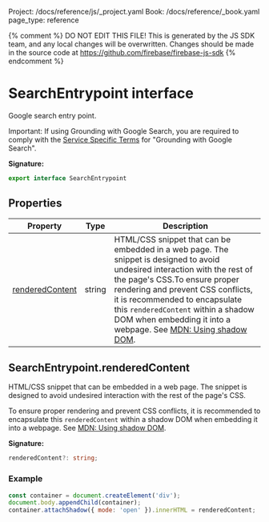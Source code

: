 Project: /docs/reference/js/_project.yaml
Book: /docs/reference/_book.yaml
page_type: reference

{% comment %}
DO NOT EDIT THIS FILE!
This is generated by the JS SDK team, and any local changes will be
overwritten. Changes should be made in the source code at
https://github.com/firebase/firebase-js-sdk
{% endcomment %}

# SearchEntrypoint interface
Google search entry point.

Important: If using Grounding with Google Search, you are required to comply with the [Service Specific Terms](https://cloud.google.com/terms/service-terms) for "Grounding with Google Search".

<b>Signature:</b>

```typescript
export interface SearchEntrypoint 
```

## Properties

|  Property | Type | Description |
|  --- | --- | --- |
|  [renderedContent](./ai.searchentrypoint.md#searchentrypointrenderedcontent) | string | HTML/CSS snippet that can be embedded in a web page. The snippet is designed to avoid undesired interaction with the rest of the page's CSS.<!-- -->To ensure proper rendering and prevent CSS conflicts, it is recommended to encapsulate this <code>renderedContent</code> within a shadow DOM when embedding it into a webpage. See [MDN: Using shadow DOM](https://developer.mozilla.org/en-US/docs/Web/API/Web_components/Using_shadow_DOM)<!-- -->. |

## SearchEntrypoint.renderedContent

HTML/CSS snippet that can be embedded in a web page. The snippet is designed to avoid undesired interaction with the rest of the page's CSS.

To ensure proper rendering and prevent CSS conflicts, it is recommended to encapsulate this `renderedContent` within a shadow DOM when embedding it into a webpage. See [MDN: Using shadow DOM](https://developer.mozilla.org/en-US/docs/Web/API/Web_components/Using_shadow_DOM)<!-- -->.

<b>Signature:</b>

```typescript
renderedContent?: string;
```

### Example


```javascript
const container = document.createElement('div');
document.body.appendChild(container);
container.attachShadow({ mode: 'open' }).innerHTML = renderedContent;

```

